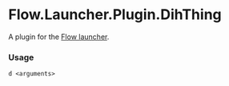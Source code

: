 Flow.Launcher.Plugin.DihThing
==================

A plugin for the [Flow launcher](https://github.com/Flow-Launcher/Flow.Launcher).

### Usage

    d <arguments>